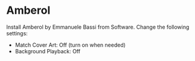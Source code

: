 # Amberol

Install Amberol by Emmanuele Bassi from Software. Change the following settings:

- Match Cover Art: Off (turn on when needed)
- Background Playback: Off
